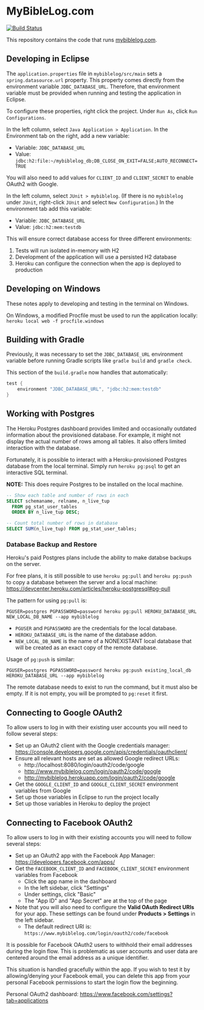 # MyBibleLog.com

[![Build Status](https://travis-ci.com/mybiblelog/mybiblelog.svg?branch=master)](https://travis-ci.com/mybiblelog/mybiblelog)

This repository contains the code that runs [mybiblelog.com](http://www.mybiblelog.com/).

## Developing in Eclipse

The `application.properties` file in `mybiblelog/src/main` sets a `spring.datasource.url` property. This property comes directly from the environment variable `JDBC_DATABASE_URL`. Therefore, that environment variable must be provided when running and testing the application in Eclipse.

To configure these properties, right click the project. Under `Run As`, click `Run Configurations`.

In the left column, select `Java Application > Application`. In the Environment tab on the right, add a new variable:
* Variable: `JDBC_DATABASE_URL`
* Value: `jdbc:h2:file:~/mybiblelog_db;DB_CLOSE_ON_EXIT=FALSE;AUTO_RECONNECT=TRUE`

You will also need to add values for `CLIENT_ID` and `CLIENT_SECRET` to enable OAuth2 with Google.

In the left column, select `JUnit > mybiblelog`. (If there is no `mybiblelog` under `JUnit`, right-click `JUnit` and select `New Configuration`.) In the environment tab add this variable:
* Variable: `JDBC_DATABASE_URL`
* Value: `jdbc:h2:mem:testdb`

This will ensure correct database access for three different environments:
1. Tests will run isolated in-memory with H2
2. Development of the application will use a persisted H2 database
3. Heroku can configure the connection when the app is deployed to production

## Developing on Windows

These notes apply to developing and testing in the terminal on Windows.

On Windows, a modified Procfile must be used to run the application locally: `heroku local web -f procfile.windows`

## Building with Gradle

Previously, it was necessary to set the `JDBC_DATABASE_URL` environment variable before running Gradle scripts like `gradle build` and `gradle check`.

This section of the `build.gradle` now handles that automatically:
```groovy
test {
	environment "JDBC_DATABASE_URL", "jdbc:h2:mem:testdb"
}
```

## Working with Postgres

The Heroku Postgres dashboard provides limited and occasionally outdated information about the provisioned database. For example, it might not display the actual number of rows among all tables. It also offers limited interaction with the database.

Fortunately, it is possible to interact with a Heroku-provisioned Postgres database from the local terminal. Simply run `heroku pg:psql` to get an interactive SQL terminal.

**NOTE:** This does require Postgres to be installed on the local machine.

```sql
-- Show each table and number of rows in each
SELECT schemaname, relname, n_live_tup 
  FROM pg_stat_user_tables 
  ORDER BY n_live_tup DESC;

-- Count total number of rows in database
SELECT SUM(n_live_tup) FROM pg_stat_user_tables;
```

### Database Backup and Restore

Heroku's paid Postgres plans include the ability to make databse backups on the server.

For free plans, it is still possible to use `heroku pg:pull` and `heroku pg:push` to copy a database between the server and a local machine: https://devcenter.heroku.com/articles/heroku-postgresql#pg-pull

The pattern for using `pg:pull` is:
```
PGUSER=postgres PGPASSWORD=password heroku pg:pull HEROKU_DATABASE_URL NEW_LOCAL_DB_NAME --app mybiblelog
```
* `PGUSER` and `PGPASSWORD` are the credentials for the local database.
* `HEROKU_DATABASE_URL` is the name of the database addon.
* `NEW_LOCAL_DB_NAME` is the name of a NONEXISTANT local database that will be created as an exact copy of the remote database.

Usage of `pg:push` is similar:
```
PGUSER=postgres PGPASSWORD=password heroku pg:push existing_local_db HEROKU_DATABASE_URL --app mybiblelog
```
The remote database needs to exist to run the command, but it must also be empty. If it is not empty, you will be prompted to `pg:reset` it first.

## Connecting to Google OAuth2

To allow users to log in with their existing user accounts you will need to follow several steps:
* Set up an OAuth2 client with the Google credentials manager: https://console.developers.google.com/apis/credentials/oauthclient/
* Ensure all relevant hosts are set as allowed Google redirect URLs:
	* http://localhost:8080/login/oauth2/code/google
	* http://www.mybiblelog.com/login/oauth2/code/google
	* http://mybiblelog.herokuapp.com/login/oauth2/code/google
* Get the `GOOGLE_CLIENT_ID` and `GOOGLE_CLIENT_SECRET` environment variables from Google
* Set up those variables in Eclipse to run the project locally
* Set up those variables in Heroku to deploy the project

## Connecting to Facebook OAuth2

To allow users to log in with their existing accounts you will need to follow several steps:
* Set up an OAuth2 app with the Facebook App Manager: https://developers.facebook.com/apps/
* Get the `FACEBOOK_CLIENT_ID` and `FACEBOOK_CLIENT_SECRET` environment variables from Facebook
	* Click the app name in the dashboard
	* In the left sidebar, click "Settings"
	* Under settings, click "Basic"
	* The "App ID" and "App Secret" are at the top of the page
* Note that you will also need to configure the **Valid OAuth Redirect URIs** for your app. These settings can be found under **Products > Settings** in the left sidebar.
	* The default redirect URI is: `https://www.mybiblelog.com/login/oauth2/code/facebook`

It is possible for Facebook OAuth2 users to withhold their email addresses during the login flow. This is problematic as user accounts and user data are centered around the email address as a unique identifier.

This situation is handled gracefully within the app. If you wish to test it by allowing/denying your Facebook email, you can delete this app from your personal Facebook permissions to start the login flow the beginning.
 
Personal OAuth2 dashboard: https://www.facebook.com/settings?tab=applications